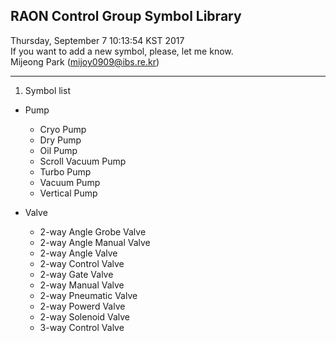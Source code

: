 ## RAON Control Group Symbol Library  

Thursday, September  7 10:13:54 KST 2017  
If you want to add a new symbol, please, let me know.  
Mijeong Park (mijoy0909@ibs.re.kr)

---
1. Symbol list
 - Pump
   - Cryo Pump
   - Dry Pump
   - Oil Pump
   - Scroll Vacuum Pump
   - Turbo Pump
   - Vacuum Pump
   - Vertical Pump

 - Valve
   - 2-way Angle Grobe Valve
   - 2-way Angle Manual Valve
   - 2-way Angle Valve
   - 2-way Control Valve
   - 2-way Gate Valve
   - 2-way Manual Valve
   - 2-way Pneumatic Valve
   - 2-way Powerd Valve
   - 2-way Solenoid Valve
   - 3-way Control Valve
   
   
